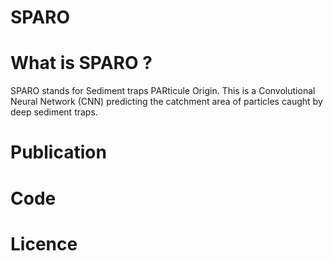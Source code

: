 # SPARO

# What is SPARO ? 

SPARO stands for Sediment traps PARticule Origin. This is a Convolutional Neural Network (CNN) predicting the catchment area of particles caught by deep sediment traps.

# Publication

# Code

# Licence 
